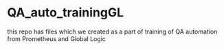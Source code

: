 # QA_auto_trainingGL
this repo has files which we created as a part of training of QA automation from Prometheus and Global Logic
